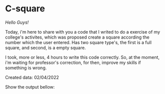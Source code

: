 # C-square
 *Hello Guys!*

 Today, i'm here to share with you a code that I writed to do a exercise of my college's activites, which was proposed create a square according the number which the user entered. Has two square type's, the first is a full square, and second, is a empty square.

 I took, more or less, 4 hours to write this code correctly. So, at the moment, i'm waiting for professor's correction, for then, improve my skills if something is wrong.

 Created data: 02/04/2022

 Show the output bellow:
 <div align="bottom">
 <img src:"https://user-images.githubusercontent.com/92998253/161364438-87669f16-1433-4f63-a6b4-be90341c70fe.png">
